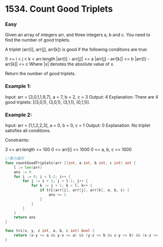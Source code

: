 # 1534. Count Good Triplets

### Easy

Given an array of integers arr, and three integers a, b and c. You need to find the number of good triplets.

A triplet (arr[i], arr[j], arr[k]) is good if the following conditions are true:

0 <= i < j < k < arr.length
|arr[i] - arr[j]| <= a
|arr[j] - arr[k]| <= b
|arr[i] - arr[k]| <= c
Where |x| denotes the absolute value of x.

Return the number of good triplets.

### Example 1:

Input: arr = [3,0,1,1,9,7], a = 7, b = 2, c = 3
Output: 4
Explanation: There are 4 good triplets: [(3,0,1), (3,0,1), (3,1,1), (0,1,1)].

### Example 2:

Input: arr = [1,1,2,2,3], a = 0, b = 0, c = 1
Output: 0
Explanation: No triplet satisfies all conditions.

Constraints:

3 <= arr.length <= 100
0 <= arr[i] <= 1000
0 <= a, b, c <= 1000

```go
//暴力遍历
func countGoodTriplets(arr []int, a int, b int, c int) int {
	l := len(arr)
	ans := 0
	for i := 0; i < l-2; i++ {
		for j := i + 1; j < l-1; j++ {
			for k := j + 1; k < l; k++ {
				if tri(arr[i], arr[j], arr[k], a, b, c) {
					ans += 1
				}
			}
		}
	}
	return ans
}

func tri(x, y, z int, a, b, c int) bool {
	return (x-y <= a && y-x <= a) && (y-z <= b && z-y <= b) && (x-z <= c && z-x <= c)
}
```